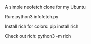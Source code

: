 A simple neofetch clone for my Ubuntu 

Run: python3 infofetch.py

Install rich for colors:
pip install rich 

Check out rich:
python3 -m rich
